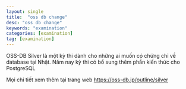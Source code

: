 ```yaml
---
layout: single
title:  "oss db change"
desc: "oss db change"
keywords: "examination"
categories: [examination]
tag: [examination]
---
```


OSS-DB Silver là một kỳ thi dành cho những ai muốn có chứng chỉ về database tại Nhật. Năm nay kỳ thi có bổ sung thêm phần kiến thức cho PostgreSQL 

Mọi chi tiết xem thêm tại trang web https://oss-db.jp/outline/silver
